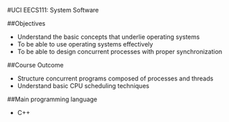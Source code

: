#UCI EECS111: System Software

##Objectives
- Understand the basic concepts that underlie operating systems
- To be able to use operating systems effectively
- To be able to design concurrent processes with proper synchronization 

##Course Outcome
- Structure concurrent programs composed of processes and threads
- Understand basic CPU scheduling techniques 

##Main programming language
- C++ 
